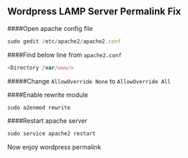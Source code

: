 ## Wordpress LAMP Server Permalink Fix

####Open apache config file

```javascript
sudo gedit /etc/apache2/apache2.conf
```

####Find below line from `apache2.conf`
```javascript
<Directory /var/www/>
```

#####Change `AllowOverride None` to `AllowOverride All`

####Enable rewrite module
```javascript
sudo a2enmod rewrite
```

####Restart apache server
```javascript
sudo service apache2 restart
```

Now enjoy wordpress permalink
